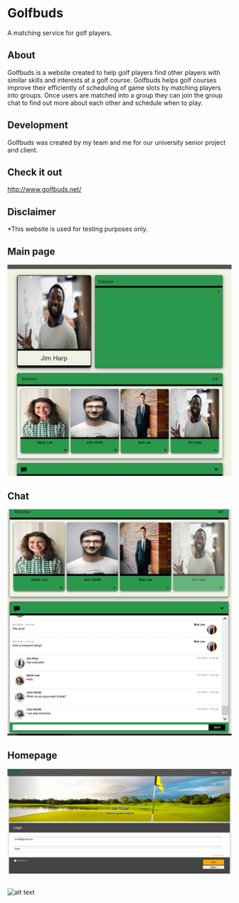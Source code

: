 # Golfbuds
A matching service for golf players. 

## About
Golfbuds is a website created to help golf players find other players with similar skills and interests at a golf course. 
Golfbuds helps golf courses improve their efficiently of scheduling of game slots by matching players into groups.
Once users are matched into a group they can join the group chat to find out more about each other and schedule when to play.

## Development
Golfbuds was created by my team and me for our university senior project and client.

## Check it out
http://www.golfbuds.net/

## Disclaimer
*This website is used for testing purposes only.

## Main page
![alt text](https://github.com/anthonytran2/golfbuds/blob/master/images/ProfileAndMatches.png) 

## Chat
![alt text](https://github.com/anthonytran2/golfbuds/blob/master/images/Chat.PNG)

## Homepage
![alt text](https://github.com/anthonytran2/golfbuds/blob/master/images/login_page_top.PNG)

## 
![alt text](https://github.com/anthonytran2/golfbuds/blob/master/images/login_bottom.PNG)



